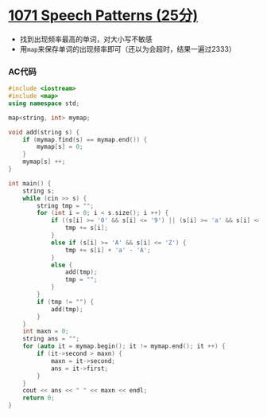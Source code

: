 # [1071 Speech Patterns (25分)](https://pintia.cn/problem-sets/994805342720868352/problems/994805398257647616)

- 找到出现频率最高的单词，对大小写不敏感
- 用`map`来保存单词的出现频率即可（还以为会超时，结果一遍过2333）

### AC代码

```c++
#include <iostream>
#include <map>
using namespace std;

map<string, int> mymap;

void add(string s) {
    if (mymap.find(s) == mymap.end()) {
        mymap[s] = 0;
    }
    mymap[s] ++;
}

int main() {
    string s;
    while (cin >> s) {
        string tmp = "";
        for (int i = 0; i < s.size(); i ++) {
            if ((s[i] >= '0' && s[i] <= '9') || (s[i] >= 'a' && s[i] <= 'z')) {
                tmp += s[i];
            }
            else if (s[i] >= 'A' && s[i] <= 'Z') {
                tmp += s[i] + 'a' - 'A';
            }
            else {
                add(tmp);
                tmp = "";
            }
        }
        if (tmp != "") {
            add(tmp);
        }
    }
    int maxn = 0;
    string ans = "";
    for (auto it = mymap.begin(); it != mymap.end(); it ++) {
        if (it->second > maxn) {
            maxn = it->second;
            ans = it->first;
        }
    }
    cout << ans << " " << maxn << endl;
    return 0;
}

```

